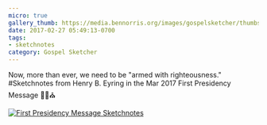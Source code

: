 ```yaml
---
micro: true
gallery_thumb: https://media.bennorris.org/images/gospelsketcher/thumbs/mar-17-first-pres-message.jpg
date: 2017-02-27 05:49:13-0700
tags:
- sketchnotes
category: Gospel Sketcher
---
```


Now, more than ever, we need to be "armed with righteousness." #Sketchnotes from Henry B. Eyring in the Mar 2017 First Presidency Message ✍🏼⛪️

[![First Presidency Message Sketchnotes](https://media.bennorris.org/images/gospelsketcher/general/mar-17-first-pres-message.jpg)](https://media.bennorris.org/images/gospelsketcher/general/mar-17-first-pres-message.jpg)
